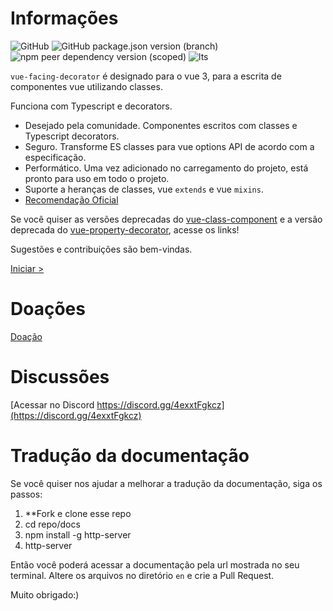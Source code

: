 # Informações

![GitHub](https://img.shields.io/github/license/facing-dev/vue-facing-decorator) ![GitHub package.json version (branch)](https://img.shields.io/github/package-json/v/facing-dev/vue-facing-decorator/release) ![npm peer dependency version (scoped)](https://img.shields.io/npm/dependency-version/vue-facing-decorator/peer/vue) ![lts](https://img.shields.io/badge/LTS-prepared-blue)

`vue-facing-decorator` é designado para o vue 3, para a escrita de componentes vue utilizando classes.

Funciona com Typescript e decorators.

* Desejado pela comunidade. Componentes escritos com classes e Typescript decorators.  
* Seguro. Transforme ES classes para vue options API de acordo com a especificação.
* Performático. Uma vez adicionado no carregamento do projeto, está pronto para uso em todo o projeto.
* Suporte a heranças de classes, vue `extends` e vue `mixins`.
* [Recomendação Oficial](https://class-component.vuejs.org)

[](./quick-start/code-what-it-is-example.ts ':include :type=code typescript')

Se você quiser as versões deprecadas do [vue-class-component](https://github.com/vuejs/vue-class-component) e a versão deprecada do [vue-property-decorator](https://github.com/kaorun343/vue-property-decorator), acesse os links!

Sugestões e contribuições são bem-vindas.

[Iniciar > ](/en/quick-start/quick-start.md)

# Doações

[Doação](https://facing-dev.github.io/vue-facing-decorator/donate/donate.html)


# Discussões

[Acessar no Discord https://discord.gg/4exxtFgkcz](https://discord.gg/4exxtFgkcz)

# Tradução da documentação

Se você quiser nos ajudar a melhorar a tradução da documentação, siga os passos: 

1. **Fork e clone esse repo
3. cd repo/docs
4. npm install -g http-server
5. http-server

Então você poderá acessar a documentação pela url mostrada no seu terminal. Altere os arquivos no diretório `en` e crie a Pull Request.

Muito obrigado:)
